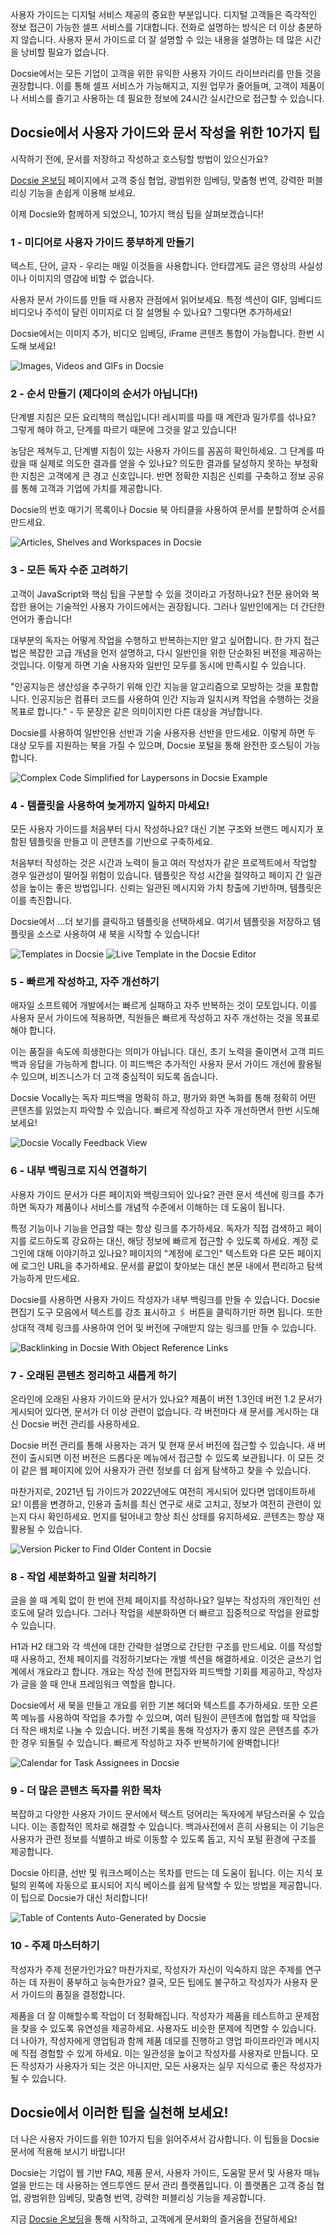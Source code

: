 사용자 가이드는 디지털 서비스 제공의 중요한 부분입니다. 디지털 고객들은 즉각적인 정보 접근이 가능한 셀프 서비스를 기대합니다. 전화로 설명하는 방식은 더 이상 충분하지 않습니다. 사용자 문서 가이드로 더 잘 설명할 수 있는 내용을 설명하는 데 많은 시간을 낭비할 필요가 없습니다.

Docsie에서는 모든 기업이 고객을 위한 유익한 사용자 가이드 라이브러리를 만들 것을 권장합니다. 이를 통해 셀프 서비스가 가능해지고, 지원 업무가 줄어들며, 고객이 제품이나 서비스를 즐기고 사용하는 데 필요한 정보에 24시간 실시간으로 접근할 수 있습니다.

<h2>Docsie에서 사용자 가이드와 문서 작성을 위한 10가지 팁</h2>
시작하기 전에, 문서를 저장하고 작성하고 호스팅할 방법이 있으신가요?

[Docsie 온보딩](https://app.docsie.io/onboarding/) 페이지에서 고객 중심 협업, 광범위한 임베딩, 맞춤형 번역, 강력한 퍼블리싱 기능을 손쉽게 이용해 보세요.

이제 Docsie와 함께하게 되었으니, 10가지 핵심 팁을 살펴보겠습니다!

<h3>1 - 미디어로 사용자 가이드 풍부하게 만들기</h3>
텍스트, 단어, 글자 - 우리는 매일 이것들을 사용합니다. 안타깝게도 글은 영상의 사실성이나 이미지의 영감에 비할 수 없습니다.

사용자 문서 가이드를 만들 때 사용자 관점에서 읽어보세요. 특정 섹션이 GIF, 임베디드 비디오나 주석이 달린 이미지로 더 잘 설명될 수 있나요? 그렇다면 추가하세요!

Docsie에서는 이미지 추가, 비디오 임베딩, iFrame 콘텐츠 통합이 가능합니다. 한번 시도해 보세요!

![Images, Videos and GIFs in Docsie](https://cdn.docsie.io/workspace_tovPs7rKnzB4cmaiR/doc_GzKTESk1IUWjA77hg/file_CdhFEVXwXaefNXxxg/boo_dqsfhc7ObadQ3xWmV/e0eda1c6-284a-3e0f-5c43-0ff4099966d0BlogGIF10TipsforUserGuides.gif)

<h3>2 - 순서 만들기 (제다이의 순서가 아닙니다!)</h3>
단계별 지침은 모든 요리책의 핵심입니다! 레시피를 따를 때 계란과 밀가루를 섞나요? 그렇게 해야 하고, 단계를 따르기 때문에 그것을 알고 있습니다!

농담은 제쳐두고, 단계별 지침이 있는 사용자 가이드를 꼼꼼히 확인하세요. 그 단계를 따랐을 때 실제로 의도한 결과를 얻을 수 있나요? 의도한 결과를 달성하지 못하는 부정확한 지침은 고객에게 큰 경고 신호입니다. 반면 정확한 지침은 신뢰를 구축하고 정보 공유를 통해 고객과 기업에 가치를 제공합니다.

Docsie의 번호 매기기 목록이나 Docsie 북 아티클을 사용하여 문서를 분할하여 순서를 만드세요.
 
 ![Articles, Shelves and Workspaces in Docsie](https://cdn.docsie.io/workspace_tovPs7rKnzB4cmaiR/doc_GzKTESk1IUWjA77hg/file_O4Ux6ERzhyIS0eB1X/boo_dqsfhc7ObadQ3xWmV/aa925138-ab48-e18b-ff33-50557a2897cfArticlesShelvesWorkspacesinDocsie.png)

<h3>3 - 모든 독자 수준 고려하기</h3>
고객이 JavaScript와 핵심 팁을 구분할 수 있을 것이라고 가정하나요? 전문 용어와 복잡한 용어는 기술적인 사용자 가이드에서는 권장됩니다. 그러나 일반인에게는 더 간단한 언어가 좋습니다!

대부분의 독자는 어떻게 작업을 수행하고 반복하는지만 알고 싶어합니다. 한 가지 접근법은 복잡한 고급 개념을 먼저 설명하고, 다시 일반인을 위한 단순화된 버전을 제공하는 것입니다. 이렇게 하면 기술 사용자와 일반인 모두를 동시에 만족시킬 수 있습니다.

"인공지능은 생산성을 추구하기 위해 인간 지능을 알고리즘으로 모방하는 것을 포함합니다. 인공지능은 컴퓨터 코드를 사용하여 인간 지능과 일치시켜 작업을 수행하는 것을 목표로 합니다." - 두 문장은 같은 의미이지만 다른 대상을 겨냥합니다.

Docsie를 사용하여 일반인용 선반과 기술 사용자용 선반을 만드세요. 이렇게 하면 두 대상 모두를 지원하는 북을 가질 수 있으며, Docsie 포털을 통해 완전한 호스팅이 가능합니다.
 
![Complex Code Simplified for Laypersons in Docsie Example](https://cdn.docsie.io/workspace_tovPs7rKnzB4cmaiR/doc_GzKTESk1IUWjA77hg/file_cnLx3DDYwihXopx74/boo_dqsfhc7ObadQ3xWmV/411ea34c-096b-3bf2-fde0-2f8fdaddd55aLaypersonSimplificationforDocsie.png)

<h3>4 - 템플릿을 사용하여 늦게까지 일하지 마세요!</h3>
모든 사용자 가이드를 처음부터 다시 작성하나요? 대신 기본 구조와 브랜드 메시지가 포함된 템플릿을 만들고 이 콘텐츠를 기반으로 구축하세요.

처음부터 작성하는 것은 시간과 노력이 들고 여러 작성자가 같은 프로젝트에서 작업할 경우 일관성이 떨어질 위험이 있습니다. 템플릿은 작성 시간을 절약하고 페이지 간 일관성을 높이는 좋은 방법입니다. 신뢰는 일관된 메시지와 가치 창출에 기반하며, 템플릿은 이를 촉진합니다.

Docsie에서 ...더 보기를 클릭하고 템플릿을 선택하세요. 여기서 템플릿을 저장하고 템플릿을 소스로 사용하여 새 북을 시작할 수 있습니다!

 ![Templates in Docsie](https://cdn.docsie.io/workspace_tovPs7rKnzB4cmaiR/doc_GzKTESk1IUWjA77hg/file_Hv9JSg74vQE1zgYjT/boo_dqsfhc7ObadQ3xWmV/833830aa-871c-d3ba-19e7-0fbbba2adbfbTemplatesinDocsie.png)
 ![Live Template in the Docsie Editor](https://cdn.docsie.io/workspace_tovPs7rKnzB4cmaiR/doc_GzKTESk1IUWjA77hg/file_jdf9iWL3NXlFFePHx/boo_dqsfhc7ObadQ3xWmV/2bfcea18-df94-30ff-4931-799345e4ae74Templates2inDocsie.png)

<h3>5 - 빠르게 작성하고, 자주 개선하기</h3>
애자일 소프트웨어 개발에서는 빠르게 실패하고 자주 반복하는 것이 모토입니다. 이를 사용자 문서 가이드에 적용하면, 직원들은 빠르게 작성하고 자주 개선하는 것을 목표로 해야 합니다.

이는 품질을 속도에 희생한다는 의미가 아닙니다. 대신, 초기 노력을 줄이면서 고객 피드백과 응답을 가능하게 합니다. 이 피드백은 추가적인 사용자 문서 가이드 개선에 활용될 수 있으며, 비즈니스가 더 고객 중심적이 되도록 돕습니다.

Docsie Vocally는 독자 피드백을 명확히 하고, 평가와 화면 녹화를 통해 정확히 어떤 콘텐츠를 읽었는지 파악할 수 있습니다. 빠르게 작성하고 자주 개선하면서 한번 시도해 보세요!

![Docsie Vocally Feedback View](https://cdn.docsie.io/workspace_tovPs7rKnzB4cmaiR/doc_GzKTESk1IUWjA77hg/file_8uO5DnYSHSsLteI2X/boo_dqsfhc7ObadQ3xWmV/b9f841c9-1dde-5eee-c723-809f13df3255DocsieVocallyLivePreview.png) 

<h3>6 - 내부 백링크로 지식 연결하기</h3>
사용자 가이드 문서가 다른 페이지와 백링크되어 있나요? 관련 문서 섹션에 링크를 추가하면 독자가 제품이나 서비스를 개념적 수준에서 이해하는 데 도움이 됩니다.

특정 기능이나 기능을 언급할 때는 항상 링크를 추가하세요. 독자가 직접 검색하고 페이지를 로드하도록 강요하는 대신, 해당 정보에 빠르게 접근할 수 있도록 하세요. 계정 로그인에 대해 이야기하고 있나요? 페이지의 "계정에 로그인" 텍스트와 다른 모든 페이지에 로그인 URL을 추가하세요. 문서를 끝없이 찾아보는 대신 본문 내에서 편리하고 탐색 가능하게 만드세요.

Docsie를 사용하면 사용자 가이드 작성자가 내부 백링크를 만들 수 있습니다. Docsie 편집기 도구 모음에서 텍스트를 강조 표시하고 🖇️ 버튼을 클릭하기만 하면 됩니다. 또한 상대적 객체 링크를 사용하여 언어 및 버전에 구애받지 않는 링크를 만들 수 있습니다.

![Backlinking in Docsie With Object Reference Links](https://cdn.docsie.io/workspace_tovPs7rKnzB4cmaiR/doc_GzKTESk1IUWjA77hg/file_dclZdrsTWJrB8WETc/boo_dqsfhc7ObadQ3xWmV/7d8c9e37-3aa6-580d-644b-0d7a8039fa89DocsieObjectLinksforBacklinking.png)

<h3>7 - 오래된 콘텐츠 정리하고 새롭게 하기</h3>
온라인에 오래된 사용자 가이드와 문서가 있나요? 제품이 버전 1.3인데 버전 1.2 문서가 게시되어 있다면, 문서가 더 이상 관련이 없습니다. 각 버전마다 새 문서를 게시하는 대신 Docsie 버전 관리를 사용하세요.

Docsie 버전 관리를 통해 사용자는 과거 및 현재 문서 버전에 접근할 수 있습니다. 새 버전이 출시되면 이전 버전은 드롭다운 메뉴에서 접근할 수 있도록 보관됩니다. 이 모든 것이 같은 웹 페이지에 있어 사용자가 관련 정보를 더 쉽게 탐색하고 찾을 수 있습니다.

마찬가지로, 2021년 팁 가이드가 2022년에도 여전히 게시되어 있다면 업데이트하세요! 이름을 변경하고, 인용과 출처를 최신 연구로 새로 고치고, 정보가 여전히 관련이 있는지 다시 확인하세요. 먼지를 털어내고 항상 최신 상태를 유지하세요. 콘텐츠는 항상 재활용될 수 있습니다.

 ![Version Picker to Find Older Content in Docsie](https://cdn.docsie.io/workspace_tovPs7rKnzB4cmaiR/doc_GzKTESk1IUWjA77hg/file_OaCUumTVGz3CQ2ha2/boo_dqsfhc7ObadQ3xWmV/4edbd225-b61b-0921-4f63-e55b3052ed28DocsieVersionsPickerMenu.png)

<h3>8 - 작업 세분화하고 일괄 처리하기</h3>
글을 쓸 때 계획 없이 한 번에 전체 페이지를 작성하나요? 일부는 작성자의 개인적인 선호도에 달려 있습니다. 그러나 작업을 세분화하면 더 빠르고 집중적으로 작업을 완료할 수 있습니다.

H1과 H2 태그와 각 섹션에 대한 간략한 설명으로 간단한 구조를 만드세요. 이를 작성할 때 사용하고, 전체 페이지를 걱정하기보다는 개별 섹션을 해결하세요. 이것은 글쓰기 업계에서 개요라고 합니다. 개요는 작성 전에 편집자와 피드백할 기회를 제공하고, 작성자가 글을 쓸 때 안내 프레임워크 역할을 합니다.

Docsie에서 새 북을 만들고 개요를 위한 기본 헤더와 텍스트를 추가하세요. 또한 오른쪽 메뉴를 사용하여 작업을 추가할 수 있으며, 여러 팀원이 콘텐츠에 협업할 때 작업을 더 작은 배치로 나눌 수 있습니다. 버전 기록을 통해 작성자가 좋지 않은 콘텐츠를 추가한 경우 되돌릴 수 있습니다. 빠르게 작성하고 자주 반복하기에 완벽합니다!

 ![Calendar for Task Assignees in Docsie](https://cdn.docsie.io/workspace_tovPs7rKnzB4cmaiR/doc_GzKTESk1IUWjA77hg/file_4JCx9FdXnyXu3quMX/boo_dqsfhc7ObadQ3xWmV/d3468298-7bc2-7f51-7afe-2437f6321658TaskMiniaturizeCalendarDocsie.png)

<h3>9 - 더 많은 콘텐츠 독자를 위한 목차</h3>
복잡하고 다양한 사용자 가이드 문서에서 텍스트 덩어리는 독자에게 부담스러울 수 있습니다. 이는 종합적인 목차로 해결할 수 있습니다. 백과사전에서 흔히 사용되는 이 기능은 사용자가 관련 정보를 식별하고 바로 이동할 수 있도록 돕고, 지식 포털 환경에 구조를 제공합니다.

Docsie 아티클, 선반 및 워크스페이스는 목차를 만드는 데 도움이 됩니다. 이는 지식 포털의 왼쪽에 자동으로 표시되어 지식 베이스를 쉽게 탐색할 수 있는 방법을 제공합니다. 이 팁으로 Docsie가 대신 처리합니다!

![Table of Contents Auto-Generated by Docsie](https://cdn.docsie.io/workspace_tovPs7rKnzB4cmaiR/doc_GzKTESk1IUWjA77hg/file_oxDNcw0pA6rCZa3J7/boo_dqsfhc7ObadQ3xWmV/35d48662-895e-b83f-c7c3-abb0ce6edd0dTableofContentsDocsie.png)
 

<h3>10 - 주제 마스터하기</h3>
작성자가 주제 전문가인가요? 마찬가지로, 작성자가 자신이 익숙하지 않은 주제를 연구하는 데 자원이 풍부하고 능숙한가요? 결국, 모든 팁에도 불구하고 작성자가 사용자 문서 가이드의 품질을 결정합니다.

제품을 더 잘 이해할수록 작업이 더 정확해집니다. 작성자가 제품을 테스트하고 문제점을 찾을 수 있도록 유연성을 제공하세요. 사용자도 비슷한 문제에 직면할 수 있습니다. 더 나아가, 작성자에게 영업팀과 함께 제품 데모를 진행하고 영업 파이프라인과 메시지에 직접 경험할 수 있게 하세요. 이는 일관성을 높이고 작성자를 사용자로 만듭니다. 모든 작성자가 사용자가 되는 것은 아니지만, 모든 사용자는 실무 지식으로 좋은 작성자가 될 수 있습니다.



<h2>Docsie에서 이러한 팁을 실천해 보세요!</h2>

더 나은 사용자 가이드를 위한 10가지 팁을 읽어주셔서 감사합니다. 이 팁들을 Docsie 문서에 적용해 보시기 바랍니다!

Docsie는 기업이 웹 기반 FAQ, 제품 문서, 사용자 가이드, 도움말 문서 및 사용자 매뉴얼을 만드는 데 사용하는 엔드투엔드 문서 관리 플랫폼입니다. 이 플랫폼은 고객 중심 협업, 광범위한 임베딩, 맞춤형 번역, 강력한 퍼블리싱 기능을 제공합니다.

지금 [Docsie 온보딩](https://app.docsie.io/onboarding/)을 통해 시작하고, 고객에게 문서화의 즐거움을 전달하세요!